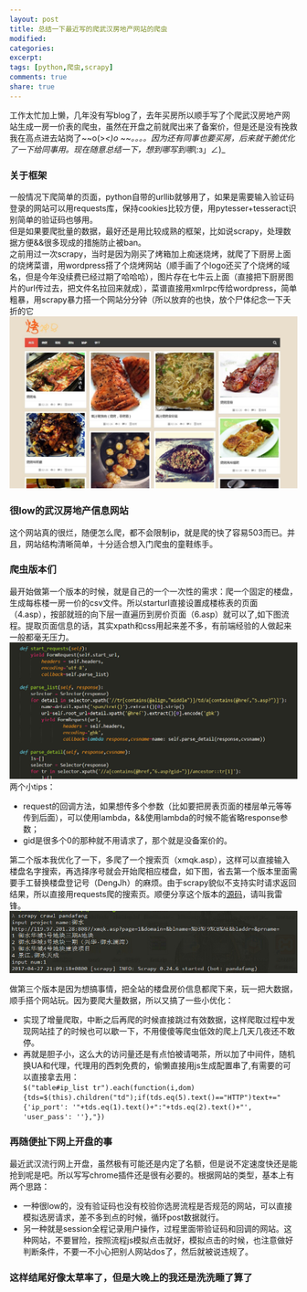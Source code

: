 ```yaml
---
layout: post
title: 总结一下最近写的爬武汉房地产网站的爬虫
modified:
categories: 
excerpt: 
tags: [python,爬虫,scrapy]
comments: true
share: true
---
```


工作太忙加上懒，几年没有写blog了，去年买房所以顺手写了个爬武汉房地产网站生成一房一价表的爬虫，虽然在开盘之前就爬出来了备案价，但是还是没有挽救我在高点进去站岗了~~o(>_<)o ~~。。。。因为还有同事也要买房，后来就干脆优化了一下给同事用。现在随意总结一下，想到哪写到哪_(:з」∠)_

### 关于框架
一般情况下爬简单的页面，python自带的urllib就够用了，如果是需要输入验证码登录的网站可以用requests库，保持cookies比较方便，用pytesser+tesseract识别简单的验证码也够用。  
但是如果要爬批量的数据，最好还是用比较成熟的框架，比如说scrapy，处理数据方便&&很多现成的措施防止被ban。  
之前用过一次scrapy，当时是因为刚买了烤箱加上痴迷烧烤，就爬了下厨房上面的烧烤菜谱，用wordpress搭了个烧烤网站（顺手画了个logo还买了个烧烤的域名，但是今年没续费已经过期了哈哈哈），图片存在七牛云上面（直接把下厨房图片的url传过去，把文件名拉回来就成），菜谱直接用xmlrpc传给wordpress，简单粗暴，用scrapy暴力搭一个网站分分钟（所以放弃的也快，放个尸体纪念一下夭折的它
![尸体](images/kaoshenma.jpg)

### 很low的武汉房地产信息网站
这个网站真的很烂，随便怎么爬，都不会限制ip，就是爬的快了容易503而已。并且，网站结构清晰简单，十分适合想入门爬虫的童鞋练手。

### 爬虫版本们
最开始做第一个版本的时候，就是自己的一个一次性的需求：爬一个固定的楼盘，生成每栋楼一房一价的csv文件。所以starturl直接设置成楼栋表的页面（4.asp），按部就班的向下层一直遍历到房价页面（6.asp）就可以了,如下图流程。提取页面信息的话，其实xpath和css用起来差不多，有前端经验的人做起来一般都毫无压力。  
![爬取流程](images/pandafang.jpg)
两个小tips：  

- request的回调方法，如果想传多个参数（比如要把房表页面的楼层单元等等传到后面），可以使用lambda，&&使用lambda的时候不能省略response参数；  
- gid是很多个0的那种就不用请求了，那个就是没备案价的。

第二个版本我优化了一下，多爬了一个搜索页（xmqk.asp），这样可以直接输入楼盘名字搜索，再选择序号就会开始爬相应楼盘，如下图，省去第一个版本里面需要手工替换楼盘登记号（DengJh）的麻烦。由于scrapy貌似不支持实时请求返回结果，所以直接用requests爬的搜索页。顺便分享这个版本的[源码](https://github.com/leewenlin/pandafang)，请叫我雷锋。
![版本二](images/v2.jpg)

做第三个版本是因为想搞事情，把全站的楼盘房价信息都爬下来，玩一把大数据，顺手搭个网站玩。因为要爬大量数据，所以又搞了一些小优化：  

- 实现了增量爬取，中断之后再爬的时候直接跳过有效数据，这样爬取过程中发现网站挂了的时候也可以歇一下，不用傻傻等爬虫低效的爬上几天几夜还不敢停。  
- 再就是胆子小，这么大的访问量还是有点怕被请喝茶，所以加了中间件，随机换UA和代理，代理用的西刺免费的，偷懒直接用js生成配置串了,有需要的可以直接拿去用：  
```$("table#ip_list tr").each(function(i,dom){tds=$(this).children("td");if(tds.eq(5).text()=="HTTP")text+="{'ip_port': '"+tds.eq(1).text()+":"+tds.eq(2).text()+"', 'user_pass': ''},"})```

### 再随便扯下网上开盘的事
最近武汉流行网上开盘，虽然极有可能还是内定了名额，但是说不定速度快还是能抢到呢是吧。所以写写chrome插件还是很有必要的。根据网站的类型，基本上有两个思路：  

- 一种很low的，没有验证码也没有校验你选房流程是否规范的网站，可以直接模拟选房请求，差不多到点的时候，循环post数据就行。  
- 另一种就是session全程记录用户操作，过程里面带验证码和回调的网站。这种网站，不要冒险，按照流程js模拟点击就好，模拟点击的时候，也注意做好判断条件，不要一不小心把别人网站dos了，然后就被说违规了。  

### 这样结尾好像太草率了，但是大晚上的我还是洗洗睡了算了